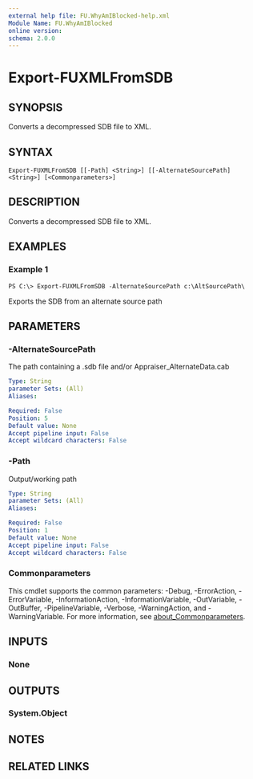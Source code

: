 ```yaml
---
external help file: FU.WhyAmIBlocked-help.xml
Module Name: FU.WhyAmIBlocked
online version:
schema: 2.0.0
---
```


# Export-FUXMLFromSDB

## SYNOPSIS
Converts a decompressed SDB file to XML.

## SYNTAX

```
Export-FUXMLFromSDB [[-Path] <String>] [[-AlternateSourcePath] <String>] [<Commonparameters>]
```

## DESCRIPTION
Converts a decompressed SDB file to XML.

## EXAMPLES

### Example 1
```
PS C:\> Export-FUXMLFromSDB -AlternateSourcePath c:\AltSourcePath\
```

Exports the SDB from an alternate source path

## PARAMETERS

### -AlternateSourcePath
The path containing a .sdb file and/or Appraiser_AlternateData.cab

```yaml
Type: String
parameter Sets: (All)
Aliases:

Required: False
Position: 5
Default value: None
Accept pipeline input: False
Accept wildcard characters: False
```

### -Path
Output/working path

```yaml
Type: String
parameter Sets: (All)
Aliases:

Required: False
Position: 1
Default value: None
Accept pipeline input: False
Accept wildcard characters: False
```

### Commonparameters
This cmdlet supports the common parameters: -Debug, -ErrorAction, -ErrorVariable, -InformationAction, -InformationVariable, -OutVariable, -OutBuffer, -PipelineVariable, -Verbose, -WarningAction, and -WarningVariable. For more information, see [about_Commonparameters](http://go.microsoft.com/fwlink/?LinkID=113216).

## INPUTS

### None
## OUTPUTS

### System.Object
## NOTES

## RELATED LINKS
